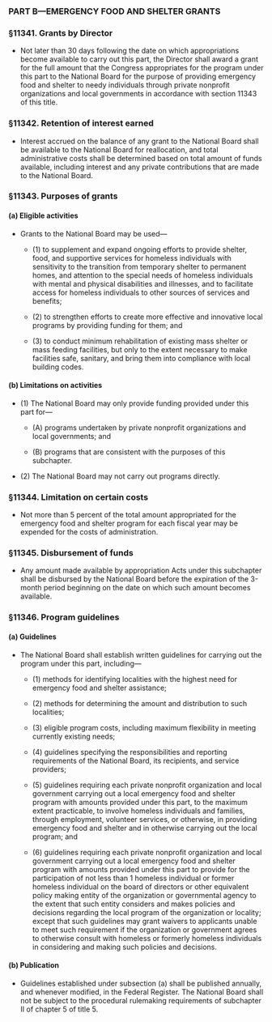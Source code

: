### PART B—EMERGENCY FOOD AND SHELTER GRANTS

### §11341. Grants by Director
* Not later than 30 days following the date on which appropriations become available to carry out this part, the Director shall award a grant for the full amount that the Congress appropriates for the program under this part to the National Board for the purpose of providing emergency food and shelter to needy individuals through private nonprofit organizations and local governments in accordance with section 11343 of this title.

### §11342. Retention of interest earned
* Interest accrued on the balance of any grant to the National Board shall be available to the National Board for reallocation, and total administrative costs shall be determined based on total amount of funds available, including interest and any private contributions that are made to the National Board.

### §11343. Purposes of grants
#### (a) Eligible activities
* Grants to the National Board may be used—

  * (1) to supplement and expand ongoing efforts to provide shelter, food, and supportive services for homeless individuals with sensitivity to the transition from temporary shelter to permanent homes, and attention to the special needs of homeless individuals with mental and physical disabilities and illnesses, and to facilitate access for homeless individuals to other sources of services and benefits;

  * (2) to strengthen efforts to create more effective and innovative local programs by providing funding for them; and

  * (3) to conduct minimum rehabilitation of existing mass shelter or mass feeding facilities, but only to the extent necessary to make facilities safe, sanitary, and bring them into compliance with local building codes.

#### (b) Limitations on activities
* (1) The National Board may only provide funding provided under this part for—

  * (A) programs undertaken by private nonprofit organizations and local governments; and

  * (B) programs that are consistent with the purposes of this subchapter.


* (2) The National Board may not carry out programs directly.

### §11344. Limitation on certain costs
* Not more than 5 percent of the total amount appropriated for the emergency food and shelter program for each fiscal year may be expended for the costs of administration.

### §11345. Disbursement of funds
* Any amount made available by appropriation Acts under this subchapter shall be disbursed by the National Board before the expiration of the 3-month period beginning on the date on which such amount becomes available.

### §11346. Program guidelines
#### (a) Guidelines
* The National Board shall establish written guidelines for carrying out the program under this part, including—

  * (1) methods for identifying localities with the highest need for emergency food and shelter assistance;

  * (2) methods for determining the amount and distribution to such localities;

  * (3) eligible program costs, including maximum flexibility in meeting currently existing needs;

  * (4) guidelines specifying the responsibilities and reporting requirements of the National Board, its recipients, and service providers;

  * (5) guidelines requiring each private nonprofit organization and local government carrying out a local emergency food and shelter program with amounts provided under this part, to the maximum extent practicable, to involve homeless individuals and families, through employment, volunteer services, or otherwise, in providing emergency food and shelter and in otherwise carrying out the local program; and

  * (6) guidelines requiring each private nonprofit organization and local government carrying out a local emergency food and shelter program with amounts provided under this part to provide for the participation of not less than 1 homeless individual or former homeless individual on the board of directors or other equivalent policy making entity of the organization or governmental agency to the extent that such entity considers and makes policies and decisions regarding the local program of the organization or locality; except that such guidelines may grant waivers to applicants unable to meet such requirement if the organization or government agrees to otherwise consult with homeless or formerly homeless individuals in considering and making such policies and decisions.

#### (b) Publication
* Guidelines established under subsection (a) shall be published annually, and whenever modified, in the Federal Register. The National Board shall not be subject to the procedural rulemaking requirements of subchapter II of chapter 5 of title 5.